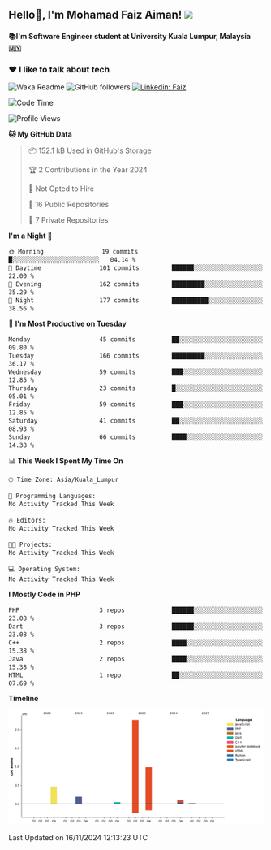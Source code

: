 <h2> Hello👋, I'm Mohamad Faiz Aiman! <img src="https://media.giphy.com/media/12oufCB0MyZ1Go/giphy.gif" width="50"></h2>

#### 📚I'm Software Engineer student at University Kuala Lumpur, Malaysia 🇲🇾
###  ❤️ I like to talk about tech 


![Waka Readme](https://github.com/anmol098/anmol098/workflows/Waka%20Readme/badge.svg)
![GitHub followers](https://img.shields.io/github/followers/faizaiman?label=Follow&style=social)
[![Linkedin: Faiz](https://img.shields.io/badge/-Faiz-blue?style=flat-square&logo=Linkedin&logoColor=white&link=https://www.linkedin.com/in/mohamad-faiz-aiman-623747192/)](https://www.linkedin.com/in/mohamad-faiz-aiman-623747192/)

<!--START_SECTION:waka-->
![Code Time](http://img.shields.io/badge/Code%20Time-243%20hrs%2056%20mins-blue)

![Profile Views](http://img.shields.io/badge/Profile%20Views-0-blue)

**🐱 My GitHub Data** 

> 📦 152.1 kB Used in GitHub's Storage 
 > 
> 🏆 2 Contributions in the Year 2024
 > 
> 🚫 Not Opted to Hire
 > 
> 📜 16 Public Repositories 
 > 
> 🔑 7 Private Repositories 
 > 
**I'm a Night 🦉** 

```text
🌞 Morning                19 commits          █░░░░░░░░░░░░░░░░░░░░░░░░   04.14 % 
🌆 Daytime                101 commits         ██████░░░░░░░░░░░░░░░░░░░   22.00 % 
🌃 Evening                162 commits         █████████░░░░░░░░░░░░░░░░   35.29 % 
🌙 Night                  177 commits         ██████████░░░░░░░░░░░░░░░   38.56 % 
```
📅 **I'm Most Productive on Tuesday** 

```text
Monday                   45 commits          ██░░░░░░░░░░░░░░░░░░░░░░░   09.80 % 
Tuesday                  166 commits         █████████░░░░░░░░░░░░░░░░   36.17 % 
Wednesday                59 commits          ███░░░░░░░░░░░░░░░░░░░░░░   12.85 % 
Thursday                 23 commits          █░░░░░░░░░░░░░░░░░░░░░░░░   05.01 % 
Friday                   59 commits          ███░░░░░░░░░░░░░░░░░░░░░░   12.85 % 
Saturday                 41 commits          ██░░░░░░░░░░░░░░░░░░░░░░░   08.93 % 
Sunday                   66 commits          ████░░░░░░░░░░░░░░░░░░░░░   14.38 % 
```


📊 **This Week I Spent My Time On** 

```text
🕑︎ Time Zone: Asia/Kuala_Lumpur

💬 Programming Languages: 
No Activity Tracked This Week

🔥 Editors: 
No Activity Tracked This Week

🐱‍💻 Projects: 
No Activity Tracked This Week

💻 Operating System: 
No Activity Tracked This Week
```

**I Mostly Code in PHP** 

```text
PHP                      3 repos             ██████░░░░░░░░░░░░░░░░░░░   23.08 % 
Dart                     3 repos             ██████░░░░░░░░░░░░░░░░░░░   23.08 % 
C++                      2 repos             ████░░░░░░░░░░░░░░░░░░░░░   15.38 % 
Java                     2 repos             ████░░░░░░░░░░░░░░░░░░░░░   15.38 % 
HTML                     1 repo              ██░░░░░░░░░░░░░░░░░░░░░░░   07.69 % 
```



**Timeline**

![Lines of Code chart](https://raw.githubusercontent.com/faizaiman/faizaiman/main/assets/bar_graph.png)


 Last Updated on 16/11/2024 12:13:23 UTC
<!--END_SECTION:waka-->
